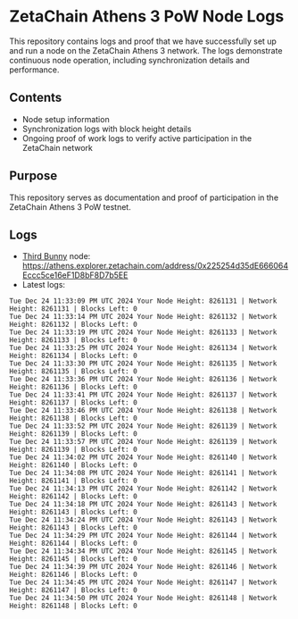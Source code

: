 # ZetaChain Athens 3 PoW Node Logs
This repository contains logs and proof that we have successfully set up and run a node on the ZetaChain Athens 3 network. The logs demonstrate continuous node operation, including synchronization details and performance.

## Contents
- Node setup information
- Synchronization logs with block height details
- Ongoing proof of work logs to verify active participation in the ZetaChain network

## Purpose
This repository serves as documentation and proof of participation in the ZetaChain Athens 3 PoW testnet.

## Logs

- [Third Bunny](https://thirdbunny.xyz/) node: https://athens.explorer.zetachain.com/address/0x225254d35dE666064Eccc5ce16eF1D8bF8D7b5EE
- Latest logs:
```
Tue Dec 24 11:33:09 PM UTC 2024 Your Node Height: 8261131 | Network Height: 8261131 | Blocks Left: 0
Tue Dec 24 11:33:14 PM UTC 2024 Your Node Height: 8261132 | Network Height: 8261132 | Blocks Left: 0
Tue Dec 24 11:33:19 PM UTC 2024 Your Node Height: 8261133 | Network Height: 8261133 | Blocks Left: 0
Tue Dec 24 11:33:25 PM UTC 2024 Your Node Height: 8261134 | Network Height: 8261134 | Blocks Left: 0
Tue Dec 24 11:33:30 PM UTC 2024 Your Node Height: 8261135 | Network Height: 8261135 | Blocks Left: 0
Tue Dec 24 11:33:36 PM UTC 2024 Your Node Height: 8261136 | Network Height: 8261136 | Blocks Left: 0
Tue Dec 24 11:33:41 PM UTC 2024 Your Node Height: 8261137 | Network Height: 8261137 | Blocks Left: 0
Tue Dec 24 11:33:46 PM UTC 2024 Your Node Height: 8261138 | Network Height: 8261138 | Blocks Left: 0
Tue Dec 24 11:33:52 PM UTC 2024 Your Node Height: 8261139 | Network Height: 8261139 | Blocks Left: 0
Tue Dec 24 11:33:57 PM UTC 2024 Your Node Height: 8261139 | Network Height: 8261139 | Blocks Left: 0
Tue Dec 24 11:34:02 PM UTC 2024 Your Node Height: 8261140 | Network Height: 8261140 | Blocks Left: 0
Tue Dec 24 11:34:08 PM UTC 2024 Your Node Height: 8261141 | Network Height: 8261141 | Blocks Left: 0
Tue Dec 24 11:34:13 PM UTC 2024 Your Node Height: 8261142 | Network Height: 8261142 | Blocks Left: 0
Tue Dec 24 11:34:18 PM UTC 2024 Your Node Height: 8261143 | Network Height: 8261143 | Blocks Left: 0
Tue Dec 24 11:34:24 PM UTC 2024 Your Node Height: 8261143 | Network Height: 8261143 | Blocks Left: 0
Tue Dec 24 11:34:29 PM UTC 2024 Your Node Height: 8261144 | Network Height: 8261144 | Blocks Left: 0
Tue Dec 24 11:34:34 PM UTC 2024 Your Node Height: 8261145 | Network Height: 8261145 | Blocks Left: 0
Tue Dec 24 11:34:39 PM UTC 2024 Your Node Height: 8261146 | Network Height: 8261146 | Blocks Left: 0
Tue Dec 24 11:34:45 PM UTC 2024 Your Node Height: 8261147 | Network Height: 8261147 | Blocks Left: 0
Tue Dec 24 11:34:50 PM UTC 2024 Your Node Height: 8261148 | Network Height: 8261148 | Blocks Left: 0
```
